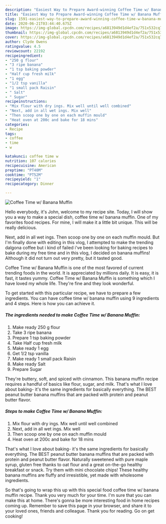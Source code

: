 ```yaml
---
description: "Easiest Way to Prepare Award-winning Coffee Time w/ Banana Muffin"
title: "Easiest Way to Prepare Award-winning Coffee Time w/ Banana Muffin"
slug: 1591-easiest-way-to-prepare-award-winning-coffee-time-w-banana-muffin
date: 2020-06-21T03:44:40.675Z
image: https://img-global.cpcdn.com/recipes/a6813949d1d4ef2a/751x532cq70/coffee-time-w-banana-muffin-recipe-main-photo.jpg
thumbnail: https://img-global.cpcdn.com/recipes/a6813949d1d4ef2a/751x532cq70/coffee-time-w-banana-muffin-recipe-main-photo.jpg
cover: https://img-global.cpcdn.com/recipes/a6813949d1d4ef2a/751x532cq70/coffee-time-w-banana-muffin-recipe-main-photo.jpg
author: Clyde Owens
ratingvalue: 4.5
reviewcount: 22192
recipeingredient:
- "250 g flour"
- "3 ripe banana"
- "1 tsp baking powder"
- "Half cup fresh milk"
- "1 egg"
- "1/2 tsp vanilla"
- "1 small pack Raisin"
- " Salt"
- " Sugar"
recipeinstructions:
- "Mix flour with dry ings. Mix well until well combined"
- "Next, add in all wet ings. Mix well"
- "Then scoop one by one on each muffin mould"
- "Heat oven at 200c and bake for 18 mins"
categories:
- Recipe
tags:
- coffee
- time
- w

katakunci: coffee time w 
nutrition: 107 calories
recipecuisine: American
preptime: "PT40M"
cooktime: "PT52M"
recipeyield: "1"
recipecategory: Dinner

---
```



![Coffee Time w/ Banana Muffin](https://img-global.cpcdn.com/recipes/a6813949d1d4ef2a/751x532cq70/coffee-time-w-banana-muffin-recipe-main-photo.jpg)

Hello everybody, it's John, welcome to my recipe site. Today, I will show you a way to make a special dish, coffee time w/ banana muffin. One of my favorites food recipes. For mine, I will make it a little bit unique. This will be really delicious.

Next, add in all wet ings. Then scoop one by one on each muffin mould. But I&#39;m finally done with editing in this vlog, I attempted to make the trending dalgona coffee but i kind of failed i&#39;ve been looking for baking recipes to bake during my free time and in this vlog, I decided on banana muffins! Although it did not turn out very pretty, but it tasted good.

Coffee Time w/ Banana Muffin is one of the most favored of current trending foods in the world. It is appreciated by millions daily. It is easy, it is fast, it tastes yummy. Coffee Time w/ Banana Muffin is something which I have loved my whole life. They're fine and they look wonderful.


To get started with this particular recipe, we have to prepare a few ingredients. You can have coffee time w/ banana muffin using 9 ingredients and 4 steps. Here is how you can achieve it.

<!--inarticleads1-->

##### The ingredients needed to make Coffee Time w/ Banana Muffin:

1. Make ready 250 g flour
1. Take 3 ripe banana
1. Prepare 1 tsp baking powder
1. Take Half cup fresh milk
1. Make ready 1 egg
1. Get 1/2 tsp vanilla
1. Make ready 1 small pack Raisin
1. Make ready  Salt
1. Prepare  Sugar


They&#39;re buttery, soft, and spiced with cinnamon. This banana muffin recipe requires a handful of basics like flour, sugar, and milk. That&#39;s what I love about baking- it&#39;s the same ingredients for basically everything. The BEST peanut butter banana muffins that are packed with protein and peanut butter flavor. 

<!--inarticleads2-->

##### Steps to make Coffee Time w/ Banana Muffin:

1. Mix flour with dry ings. Mix well until well combined
1. Next, add in all wet ings. Mix well
1. Then scoop one by one on each muffin mould
1. Heat oven at 200c and bake for 18 mins


That&#39;s what I love about baking- it&#39;s the same ingredients for basically everything. The BEST peanut butter banana muffins that are packed with protein and peanut butter flavor. Naturally sweetened with pure maple syrup, gluten free thanks to oat flour and a great on-the-go healthy breakfast or snack. Try them with mini chocolate chips! These healthy banana muffins are fluffy and irresistible, yet made with wholesome ingredients. 

So that's going to wrap this up with this special food coffee time w/ banana muffin recipe. Thank you very much for your time. I'm sure that you can make this at home. There's gonna be more interesting food in home recipes coming up. Remember to save this page in your browser, and share it to your loved ones, friends and colleague. Thank you for reading. Go on get cooking!

